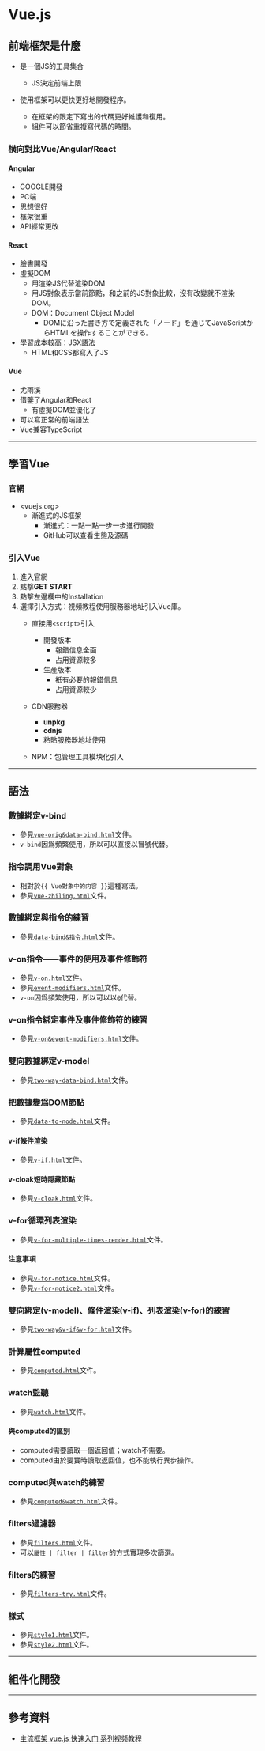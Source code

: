 # Vue.js

## 前端框架是什麼

- 是一個JS的工具集合
  - JS決定前端上限

- 使用框架可以更快更好地開發程序。
  - 在框架的限定下寫出的代碼更好維護和復用。
  - 組件可以節省重複寫代碼的時間。

### 横向對比Vue/Angular/React

#### Angular

- GOOGLE開發
- PC端
- 思想很好
- 框架很重
- API經常更改

#### React

- 臉書開發
- 虛擬DOM
  - 用渲染JS代替渲染DOM
  - 用JS對象表示當前節點，和之前的JS對象比較，沒有改變就不渲染DOM。
  - DOM：Document Object Model
    - DOMに沿った書き方で定義された「ノード」を通じてJavaScriptからHTMLを操作することができる。
- 學習成本較高：JSX語法
  - HTML和CSS都寫入了JS

#### Vue

- 尤雨溪
- 借鑒了Angular和React
  - 有虛擬DOM並優化了
- 可以寫正常的前端語法
- Vue兼容TypeScript

---

## 學習Vue

### 官網

- <vuejs.org>
  - 漸進式的JS框架
    - 漸進式：一點一點一步一步進行開發
    - GitHub可以查看生態及源碼

### 引入Vue

1. 進入官網
2. 點撃**GET START**
3. 點撃左邊欄中的Installation
4. 選擇引入方式：視頻教程使用服務器地址引入Vue庫。
   - 直接用`<script>`引入
     - 開發版本
       - 報錯信息全面
       - 占用資源較多
     - 生産版本
       - 衹有必要的報錯信息
       - 占用資源較少

   - CDN服務器
     - **unpkg**
     - **cdnjs**
     - 粘貼服務器地址使用

   - NPM：包管理工具模块化引入

---

## 語法

### 數據綁定v-bind

- 參見[`vue-orig&data-bind.html`][orig-bind]文件。
- `v-bind`因爲頻繁使用，所以可以直接以冒號代替。

### 指令調用Vue對象

- 相對於`{{ Vue對象中的内容 }}`這種寫法。
- 參見[`vue-zhiling.html`][zhiling]文件。

### 數據綁定與指令的練習

- 參見[`data-bind&指令.html`][zhiling-try]文件。

### v-on指令——事件的使用及事件修飾符

- 參見[`v-on.html`][on]文件。
- 參見[`event-modifiers.html`][modifiers]文件。
- `v-on`因爲頻繁使用，所以可以以`@`代替。

### v-on指令綁定事件及事件修飾符的練習

- 參見[`v-on&event-modifiers.html`][on-modifiers-try]文件。

### 雙向數據綁定v-model

- 參見[`two-way-data-bind.html`][twoWay]文件。

### 把數據變爲DOM節點

- 參見[`data-to-node.html`][dataToNode]文件。

#### v-if條件渲染

- 參見[`v-if.html`][if]文件。

#### v-cloak短時隠藏節點

- 參見[`v-cloak.html`][cloak]文件。

### v-for循環列表渲染

- 參見[`v-for-multiple-times-render.html`][for]文件。

#### 注意事項

- 參見[`v-for-notice.html`][for-notice]文件。
- 參見[`v-for-notice2.html`][for-notice2]文件。

### 雙向綁定(v-model)、條件渲染(v-if)、列表渲染(v-for)的練習

- 參見[`two-way&v-if&v-for.html`][twoWay-if-for-try]文件。

### 計算屬性computed

- 參見[`computed.html`][computed]文件。

### watch監聽

- 參見[`watch.html`][watch]文件。

#### 與**computed**的區别

- computed需要讀取一個返回值；watch不需要。
- computed由於要實時讀取返回值，也不能執行異步操作。

### computed與watch的練習

- 參見[`computed&watch.html`][computed-watch]文件。

### filters過濾器

- 參見[`filters.html`][filters]文件。
- 可以`屬性 | filter | filter`的方式實現多次篩選。

### filters的練習

- 參見[`filters-try.html`][filters-try]文件。

### 樣式

- 參見[`style1.html`][style1]文件。
- 參見[`style2.html`][style2]文件。

---

## 組件化開發

---

## 參考資料

- [主流框架 vue.js 快速入门 系列视频教程](https://www.youtube.com/watch?v=cMB-Ustw53s&list=PL9nxfq1tlKKm7rafYCLfGgymd-LRfzGEM&t=3s)

<!-- 聲明外鏈 -->
<!-- 解說 -->
[orig-bind]: https://github.com/SetsuikiHyoryu/StudyNote-Company/blob/master/CODE/Vue/%E8%A7%A3%E8%AA%AA/vue-orig%26data-bind.html
[watch]: https://github.com/SetsuikiHyoryu/StudyNote-Company/blob/master/CODE/Vue/%E8%A7%A3%E8%AA%AA/watch.html
[style1]: https://github.com/SetsuikiHyoryu/StudyNote-Company/blob/master/CODE/Vue/%E8%A7%A3%E8%AA%AA/style1.html
[style2]: https://github.com/SetsuikiHyoryu/StudyNote-Company/blob/master/CODE/Vue/%E8%A7%A3%E8%AA%AA/style2.html
[filters]: https://github.com/SetsuikiHyoryu/StudyNote-Company/blob/master/CODE/Vue/%E8%A7%A3%E8%AA%AA/filters.html
[zhiling]: https://github.com/SetsuikiHyoryu/StudyNote-Company/blob/master/CODE/Vue/%E8%A7%A3%E8%AA%AA/vue-zhiling.html
[on]: https://github.com/SetsuikiHyoryu/StudyNote-Company/blob/master/CODE/Vue/%E8%A7%A3%E8%AA%AA/v-on.html
[modifiers]: https://github.com/SetsuikiHyoryu/StudyNote-Company/blob/master/CODE/Vue/%E8%A7%A3%E8%AA%AA/event-modifiers.html
[twoWay]: https://github.com/SetsuikiHyoryu/StudyNote-Company/blob/master/CODE/Vue/%E8%A7%A3%E8%AA%AA/two-way-data-bind.html
[dataToNode]: https://github.com/SetsuikiHyoryu/StudyNote-Company/blob/master/CODE/Vue/%E8%A7%A3%E8%AA%AA/data-to-node.html
[if]: https://github.com/SetsuikiHyoryu/StudyNote-Company/blob/master/CODE/Vue/%E8%A7%A3%E8%AA%AA/v-if.html
[cloak]: https://github.com/SetsuikiHyoryu/StudyNote-Company/blob/master/CODE/Vue/%E8%A7%A3%E8%AA%AA/v-cloak.html
[for]: https://github.com/SetsuikiHyoryu/StudyNote-Company/blob/master/CODE/Vue/%E8%A7%A3%E8%AA%AA/v-for-multiple-times-render.html
[for-notice]: https://github.com/SetsuikiHyoryu/StudyNote-Company/blob/master/CODE/Vue/%E8%A7%A3%E8%AA%AA/v-for-notice.html
[for-notice2]: https://github.com/SetsuikiHyoryu/StudyNote-Company/blob/master/CODE/Vue/%E8%A7%A3%E8%AA%AA/v-for-notice2.html
[computed]: https://github.com/SetsuikiHyoryu/StudyNote-Company/blob/master/CODE/Vue/%E8%A7%A3%E8%AA%AA/computed.html

<!-- 練習 -->
[zhiling-try]: https://github.com/SetsuikiHyoryu/StudyNote-Company/blob/master/CODE/Vue/%E7%B7%B4%E7%BF%92/data-bind%26%E6%8C%87%E4%BB%A4.html
[on-modifiers-try]: https://github.com/SetsuikiHyoryu/StudyNote-Company/blob/master/CODE/Vue/%E7%B7%B4%E7%BF%92/v-on&event-modifiers.html
[twoWay-if-for-try]: https://github.com/SetsuikiHyoryu/StudyNote-Company/blob/master/CODE/Vue/%E7%B7%B4%E7%BF%92/two-way&v-if&v-for.html
[computed-watch]: https://github.com/SetsuikiHyoryu/StudyNote-Company/blob/master/CODE/Vue/%E7%B7%B4%E7%BF%92/computed&watch.html
[filters-try]: https://github.com/SetsuikiHyoryu/StudyNote-Company/blob/master/CODE/Vue/%E7%B7%B4%E7%BF%92/filters-try.html
